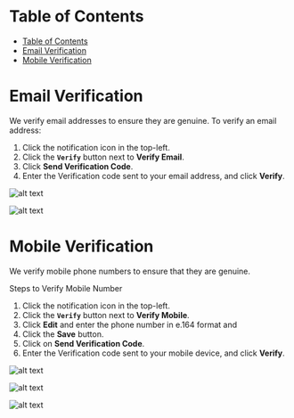 # Table of Contents

- [Table of Contents](#table-of-contents)
- [Email Verification](#email-verification)
- [Mobile Verification](#mobile-verification)

# Email Verification 

We verify email addresses to ensure they are genuine. To verify an email address:

1. Click the notification icon in the top-left.
2. Click the **`Verify`** button next to **Verify Email**.
3. Click **Send Verification Code**.
4. Enter the Verification code sent to your email address, and click **Verify**.


![alt text][verify-email-1]

![alt text][verify-email-2]


# Mobile Verification 

We verify mobile phone numbers to ensure that they are genuine.

Steps to Verify Mobile Number

1. Click the notification icon in the top-left.
2. Click the **`Verify`** button next to **Verify Mobile**.
3. Click **Edit** and enter the phone number in e.164 format and 
4. Click the **Save** button.
5. Click on **Send Verification Code**.
6. Enter the Verification code sent to your mobile device, and click **Verify**.


![alt text][verify-mobile-1]

![alt text][verify-mobile-3]

![alt text][verify-mobile-2]



[verify-mobile-1]: https://raw.githubusercontent.com/digipigeon/connexcs-user-docs/master/new-img/verify-mobile-1.png "verify-mobile-1"
[verify-mobile-3]: https://raw.githubusercontent.com/digipigeon/connexcs-user-docs/master/new-img/verify-mobile-3.png "verify-mobile-3"
[verify-mobile-2]: https://raw.githubusercontent.com/digipigeon/connexcs-user-docs/master/new-img/verify-mobile-2.png "verify-mobile-2"


[verify-email-1]: https://raw.githubusercontent.com/digipigeon/connexcs-user-docs/master/new-img/verify-email-1.png "verify-mobile-1"
[verify-email-2]: https://raw.githubusercontent.com/digipigeon/connexcs-user-docs/master/new-img/verify-email-2.png "verify-mobile-2"


